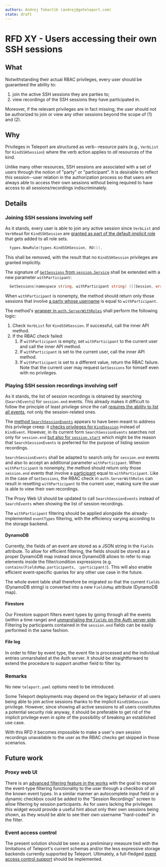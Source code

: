 ```yaml
---
authors: Andrej Tokarčík (andrej@goteleport.com)
state: draft
---
```


# RFD XY - Users accessing their own SSH sessions

## What

Notwithstanding their actual RBAC privileges, every user should be guaranteed the ability to:
1. join the active SSH sessions they are parties to;
2. view recordings of the SSH sessions they have participated in.

Moreover, if the relevant privileges are in fact missing, the user should not be authorized to join or view any other sessions beyond the scope of (1) and (2).

## Why

Privileges in Teleport are structured as verb--resource pairs (e.g., `VerbList` for `KindSSHSession`) where the verb action applies to *all* resources of the kind.

Unlike many other resources, SSH sessions are associated with a set of users through the notion of "party" or "participant". It is desirable to reflect this session--user relation in the authorization process so that users are always able to access their own sessions without being required to have access to all sessions/recordings indiscriminately.

## Details

### Joining SSH sessions involving self

As it stands, every user is able to join any active session since `VerbList` and `VerbRead` for `KindSSHSession` are [granted as part of the default implicit role](https://github.com/gravitational/teleport/blob/ab57eab5c059b323e4fb50cf02c1134745a19dd1/lib/services/role.go#L79) that gets added to all role sets.
```go
  types.NewRule(types.KindSSHSession, RO()),
```
This shall be removed, with the result that no `KindSSHSession` privileges are granted implicitly.

The signature of [`GetSessions` from `session.Service`](https://github.com/gravitational/teleport/blob/ab57eab5c059b323e4fb50cf02c1134745a19dd1/lib/session/session.go#L231-L233) shall be extended with a new parameter `withParticipant`:
```go
  GetSessions(namespace string, withParticipant string) ([]Session, error)
```
When `withParticipant` is nonempty, the method should return only those sessions that involve [a party whose username](https://github.com/gravitational/teleport/blob/ab57eab5c059b323e4fb50cf02c1134745a19dd1/lib/session/session.go#L130-L131) is equal to `withParticipant`.

The method's [wrapper in `auth.ServerWithRoles`](https://github.com/gravitational/teleport/blob/ab57eab5c059b323e4fb50cf02c1134745a19dd1/lib/auth/auth_with_roles.go#L206-L212) shall perform the following logic:
1. Check `VerbList` for `KindSSHSession`. If successful, call the inner API method.
2. If the RBAC check failed:
   1. If `withParticipant` is empty, set `withParticipant` to the current user and call the inner API method.
   1. If `withParticipant` is set to the current user, call the inner API method.
   1. If `withParticipant` is set to a different value, return the RBAC failure.
Note that the current user may request `GetSessions` for himself even with no privileges.

### Playing SSH session recordings involving self

As it stands, the list of session recordings is obtained by searching (`SearchEvents`) for `session.end` events. This already makes it difficult to follow the principle of least privilege since the call [requires the ability to list all events](https://github.com/gravitational/teleport/blob/ab57eab5c059b323e4fb50cf02c1134745a19dd1/lib/auth/auth_with_roles.go#L2998), not only the session-related ones.

The [method `SearchSessionEvents`](https://github.com/gravitational/teleport/blob/ab57eab5c059b323e4fb50cf02c1134745a19dd1/lib/events/api.go#L614-L622) appears to have been meant to address this privilege creep: it [checks privileges for `KindSession`](https://github.com/gravitational/teleport/blob/ab57eab5c059b323e4fb50cf02c1134745a19dd1/lib/auth/auth_with_roles.go#L3012) instead of `KindEvent`. However, in its current form `SearchSessionEvents` searches not only for `session.end` [but also for `session.start`](https://github.com/gravitational/teleport/blob/ab57eab5c059b323e4fb50cf02c1134745a19dd1/lib/events/dynamoevents/dynamoevents.go#L967-L971) which might be the reason that `SearchSessionEvents` is preferred for the purpose of listing session recordings.

`SearchSessionEvents` shall be adapted to search only for `session.end` events and also to accept an additional parameter `withParticipant`. When `withParticipant` is nonempty, the method should return only those `session.end` events that involve a [participant](https://github.com/gravitational/teleport/blob/ab57eab5c059b323e4fb50cf02c1134745a19dd1/api/types/events/events.proto#L306-L307) equal to `withParticipant`. Like in the case of `GetSessions`, the RBAC check in `auth.ServerWithRoles` can result in resetting `withParticipant` to the current user, making sure the user is able to view their own recordings.

The Proxy Web UI should be updated to call `SearchSessionEvents` instead of `SearchEvents` when showing the list of session recordings.

The `withParticipant` filtering should be applied alongside the already-implemented `eventTypes` filtering, with the efficiency varying according to the storage backend.

#### DynamoDB

Currently, the fields of an event are stored as a JSON string in the `Fields` attribute. To allow for efficient filtering, the fields should be stored as a proper DynamoDB map instead since DynamoDB allows to refer to map elements inside the filter/condition expressions (e.g. `contains(FieldsMap.participants, :participant)`). This will also enable efficient event-specific queries for any other use case in the future.

The whole event table shall therefore be migrated so that the current `Fields` (DynamoDB string) is converted into a new `FieldsMap` attribute (DynamoDB map).

#### Firestore

Our Firestore support filters event types by going through all the events (within a time range) and [unmarshaling the `Fields` on the Auth server side](https://github.com/gravitational/teleport/blob/992c10f547a6b7c24247835d7711fadb46ad9022/lib/events/firestoreevents/firestoreevents.go#L539-L550). Filtering by participants contained in the `session.end` fields can be easily performed in the same fashion.

#### File log

In order to filter by event type, the event file is processed and the individual entries unmarshaled at the Auth server. It should be straightforward to extend the procedure to support another field to filter by.

### Remarks

No new `teleport.yaml` options need to be introduced.

Some Teleport deployments may depend on the legacy behavior of all users being able to join active sessions thanks to the implicit `KindSSHSession` privilege. However, since showing all active sessions to all users constitutes a potential security risk anyway, it should be preferable to get rid of the implicit privilege even in spite of the possibility of breaking an established use case.

With this RFD it becomes impossible to make a user's own session recordings unavailable to the user as the RBAC checks get skipped in those scenarios.

## Future work

### Proxy web UI

There is an [advanced filtering feature in the works](https://github.com/gravitational/teleport/issues/8155) with the goal to expose the event-type filtering functionality to the user through a checkbox of all the known event types. In a similar manner an autocomplete input field or a dynamic checkbox could be added to the "Session Recordings" screen to allow filtering by session participants. As for users lacking the privileges this widget would provide a useful hint about only their own sessions being shown, as they would be able to see their own username "hard-coded" in the filter.

### Event access control

The present solution should be seen as a preliminary measure tied with the limitations of Teleport's current schemas and/or the less expressive storage backends currently supported by Teleport. Ultimately, a full-fledged [event access control support](https://github.com/gravitational/teleport/issues/5430) should be implemented.
